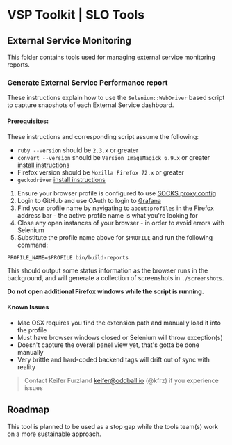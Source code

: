 # VSP Toolkit | SLO Tools

## External Service Monitoring

This folder contains tools used for managing external service monitoring reports.

### Generate External Service Performance report

These instructions explain how to use the `Selenium::WebDriver` based script to capture snapshots of each External Service dashboard.

#### Prerequisites:

These instructions and corresponding script assume the following:

- `ruby --version` should be `2.3.x` or greater
- `convert --version` should be `Version ImageMagick 6.9.x` or greater [install instructions](https://imagemagick.org/script/download.ph://imagemagick.org/script/download.php)
- Firefox version should be `Mozilla Firefox 72.x` or greater
- `geckodriver` [install instructions](https://github.com/mozilla/geckodriver/releases)

1. Ensure your browser profile is configured to use [SOCKS proxy config](https://github.com/department-of-veterans-affairs/va.gov-team/tree/master/scripts/socks/README.md)
1. Login to GitHub and use OAuth to login to [Grafana](http://grafana.vfs.va.gov)
1. Find your profile name by navigating to `about:profiles` in the Firefox address bar - the active profile name is what you're looking for
1. Close any open instances of your browser - in order to avoid errors with Selenium
1. Substitute the profile name above for `$PROFILE` and run the following command:

`PROFILE_NAME=$PROFILE bin/build-reports`

This should output some status information as the browser runs in the background, and will generate a collection of screenshots in `./screenshots`.

**Do not open additional Firefox windows while the script is running.**

#### Known Issues

- Mac OSX requires you find the extension path and manually load it into the profile
- Must have browser windows closed or Selenium will throw exception(s)
- Doesn't capture the overall panel view yet, that's gotta be done manually
- Very brittle and hard-coded backend tags will drift out of sync with reality

> Contact Keifer Furzland <keifer@oddball.io> (@kfrz) if you experience issues

## Roadmap

This tool is planned to be used as a stop gap while the tools team(s) work on a more sustainable approach.
